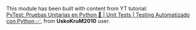 This module has been built with content from YT tutorial:
<br>
[PyTest: Pruebas Unitarias en Python 🐍 | Unit Tests | Testing Automatizado con Python ✅](https://www.youtube.com/watch?v=JZ0TMkwMgp8&ab_channel=UskoKruM2010), from **UskoKruM2010** user.
